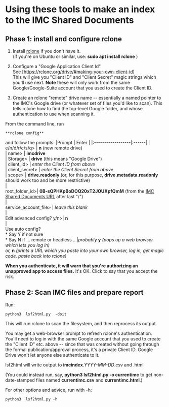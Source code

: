 # Using these tools to make an index to the IMC Shared Documents

## Phase 1: install and configure rclone

 1. Install [rclone](https://rclone.org/) if you don't have it.<br>
(if you're on Ubuntu or similar, use: **sudo apt install rclone** )

 1. Configure a "Google Application Client Id" <br>
See [https://rclone.org/drive/#making-your-own-client-id] <br>
This will give you "Client ID" and "Client Secret" magic strings which you'll use next.
**Note** these will only work from the same Google/Google-Suite account that you used to create the Client ID.

 1. Create an rclone "remote" drive name -- essentially a named pointer to the IMC's Google drive (or whatever set of files you'd like to scan).   This tells rclone how to find the top-level Google folder, and whose authentication to use when scanning it.

From the command line, run

    **rclone config**

and follow the prompts:
|Prompt             | Enter |
|:------------------|:------|
|  e/n/d/r/c/s/q> | **n**   (new remote drive) <br>
|  name>          | **imcdrive** <br>
|  Storage>       | **drive**   (this means "Google Drive") <br>
|  client_id>     | *enter the Client ID from above*<br>
|  client_secret> | *enter the Client Secret from above* <br>
|  scope>         | **drive.readonly**  (or, for this purpose, **drive.metadata.readonly** should work too and be more restrictive) <br>
|  <br>root_folder_id>| **0B-sQPHKpBoDOQ20xT2JOUXpfQmM**     (from the [IMC Shared Documents URL](https://drive.google.com/drive/u/0/folders/0B-sQPHKpBoDOQ20xT2JOUXpfQmM) after last "/") <br>
|  <br>service_account_file> | *leave this blank*<br>
|  <br>Edit advanced config? y/n>| **n**<br>
|  <br>Use auto config?<br> * Say Y if not sure<br> * Say N if ... remote or headless ...|*probably* **y** *(pops up a web browser which lets you log in)*<br>*or,* **n** *(prints a URL which you paste into your own browser, log in, get magic code, paste back into rclone)*

**When you authenticate, it will warn that you're authorizing an unapproved app to access files.**
It's OK.   Click to say that you accept the risk.

## Phase 2: Scan IMC files and prepare report

Run:

    python3  lsf2html.py  -doit

This will run rclone to scan the filesystem, and then reprocess its output.

You may get a web-browser prompt to refresh rclone's authentication.   You'll need to log in with the same Google account that you used to create the "Client ID" etc. above -- since that was created without going through the formal publication/approval process, it's a private Client ID.   Google Drive won't let anyone else authenticate to it.

lsf2html will write output to **imcindex**.*YYYY-MM-DD*.csv and .html

(You could instead run, say, **python3 lsf2html.py -o currentimc**
to get non-date-stamped files named **currentimc.csv** and **currentimc.html**.)

For other options and advice, run with -h:

    python3  lsf2html.py -h
